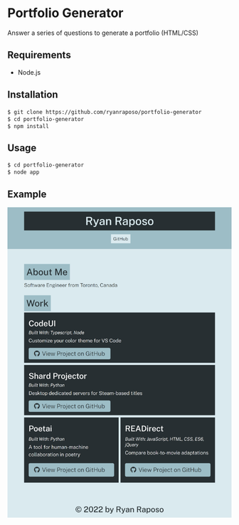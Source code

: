 # Portfolio Generator

Answer a series of questions to generate a portfolio (HTML/CSS)

## Requirements

- Node.js

## Installation

    $ git clone https://github.com/ryanraposo/portfolio-generator
    $ cd portfolio-generator
    $ npm install

## Usage

    $ cd portfolio-generator
    $ node app

## Example

![](./img/example.png)